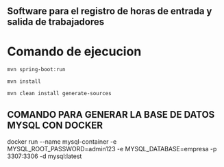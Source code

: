 ## Software para el registro de horas de entrada y salida de trabajadores

# Comando de ejecucion

```
mvn spring-boot:run 
```
```
mvn install
```
```
mvn clean install generate-sources
```

## COMANDO PARA GENERAR LA BASE DE DATOS MYSQL CON DOCKER

docker run --name mysql-container -e MYSQL_ROOT_PASSWORD=admin123 -e MYSQL_DATABASE=empresa -p 3307:3306 -d mysql:latest
